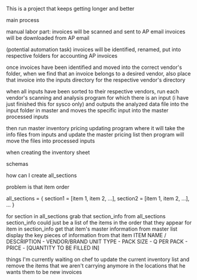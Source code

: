 








This is a project that keeps getting longer and better


main process

manual labor part:
invoices will be scanned and sent to AP email
invoices will be downloaded from AP email

(potential automation task) invoices will be identified, renamed, put into respective folders for accounting AP invoices

once invoices have been identified and moved into the correct vendor's folder, when we find that an invoice belongs to a desired vendor, also place that invoice into the inputs directory for the respective vendor's directory

when all inputs have been sorted to their respective vendors, run each vendor's scanning and analysis program for which there is an input (i have just finished this for sysco only)
  and outputs the analyzed data file into the input folder in master
  and moves the specific input into the master processed inputs

then run master inventory pricing updating program
where it will take the info files from inputs and update the master pricing list
then program will move the files into processed inputs






when creating the inventory sheet

schemas






how can I create all_sections

problem is that item order



all_sections = {
  section1 = [item 1, item 2, ...],
  section2 = [item 1, item 2, ...],
  ...
}



for section in all_sections
  grab that section_info from all_sections
  section_info could just be a list of the items in the order that they appear
  for item in section_info
    get that item's master information from master list
    display the key pieces of information from that item
      ITEM NAME / DESCRIPTION - VENDOR/BRAND
      UNIT TYPE - PACK SIZE - Q PER PACK - PRICE - [QUANTITY TO BE FILLED IN]





things I'm currently waiting on
  chef to update the current inventory list and remove the items that we aren't carrying anymore in the locations that he wants them to be
  new invoices